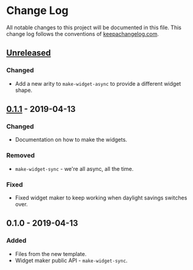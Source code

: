 # Change Log
All notable changes to this project will be documented in this file. This change log follows the conventions of [keepachangelog.com](http://keepachangelog.com/).

## [Unreleased]
### Changed
- Add a new arity to `make-widget-async` to provide a different widget shape.

## [0.1.1] - 2019-04-13
### Changed
- Documentation on how to make the widgets.

### Removed
- `make-widget-sync` - we're all async, all the time.

### Fixed
- Fixed widget maker to keep working when daylight savings switches over.

## 0.1.0 - 2019-04-13
### Added
- Files from the new template.
- Widget maker public API - `make-widget-sync`.

[Unreleased]: https://github.com/your-name/lein-app/compare/0.1.1...HEAD
[0.1.1]: https://github.com/your-name/lein-app/compare/0.1.0...0.1.1
